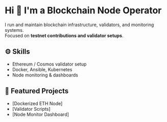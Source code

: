 # Hi 👋 I'm a Blockchain Node Operator  

I run and maintain blockchain infrastructure, validators, and monitoring systems.  
Focused on **testnet contributions and validator setups**.  

## ⚙️ Skills
- Ethereum / Cosmos validator setup  
- Docker, Ansible, Kubernetes  
- Node monitoring & dashboards  

## 🚀 Featured Projects
- [Dockerized ETH Node] 
- [Validator Scripts]  
- [Node Monitor Dashboard] 

  
